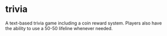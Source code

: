 # trivia
A text-based trivia game including a coin reward system. Players also have the ability to use a 50-50 lifeline whenever needed.
